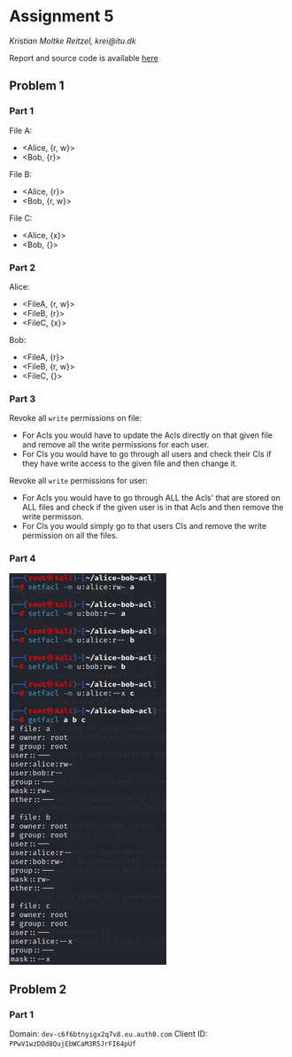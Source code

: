 # Assignment 5
_Kristian Moltke Reitzel, krei@itu.dk_

Report and source code is available [here](https://github.com/kmoltke/AIS-Assignments/tree/main/a5)

## Problem 1
### Part 1
File A:
- <Alice, {r, w}>
- <Bob, {r}>

File B:
- <Alice, {r}>
- <Bob, {r, w}>

File C:
- <Alice, {x}>
- <Bob, {}>

### Part 2
Alice:
- <FileA, {r, w}>
- <FileB, {r}>
- <FileC, {x}>

Bob:
- <FileA, {r}>
- <FileB, {r, w}>
- <FileC, {}>

### Part 3
Revoke all `write` permissions on file:
- For Acls you would have to update the Acls directly on that given file and remove all the write permissions for each user. 
- For Cls you would have to go through all users and check their Cls if they have write access to the given file and then change it.

Revoke all `write` permissions for user:
- For Acls you would have to go through ALL the Acls' that are stored on ALL files and check if the given user is in that Acls and then remove the write permisson.
- For Cls you would simply go to that users Cls and remove the write permission on all the files.

### Part 4

![img.png](screenshots/img.png)

## Problem 2
### Part 1
Domain: `dev-c6f6btnyigx2q7v8.eu.auth0.com`
Client ID: `PPwV1wzDOd8QujEbWCaM3R5JrFI64pUf`

